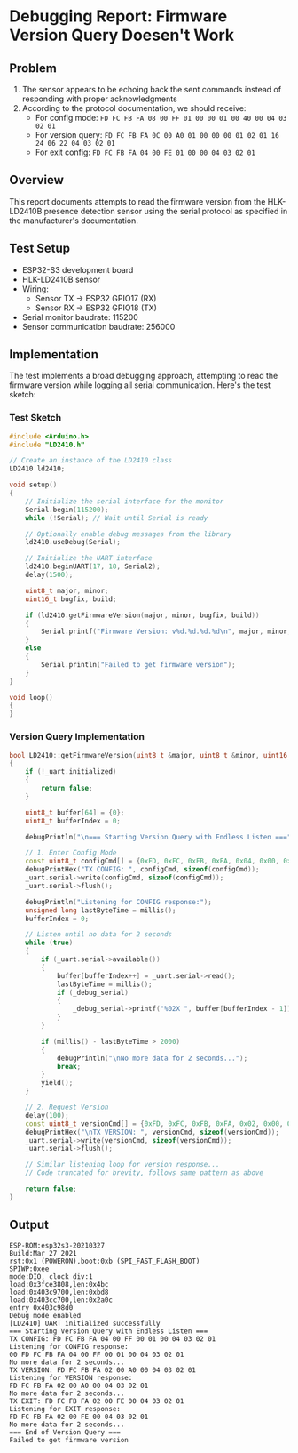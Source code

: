 # Debugging Report: Firmware Version Query Doesen't Work

## Problem

1. The sensor appears to be echoing back the sent commands instead of responding with proper acknowledgments
2. According to the protocol documentation, we should receive:
   - For config mode: `FD FC FB FA 08 00 FF 01 00 00 01 00 40 00 04 03 02 01`
   - For version query: `FD FC FB FA 0C 00 A0 01 00 00 00 01 02 01 16 24 06 22 04 03 02 01`
   - For exit config: `FD FC FB FA 04 00 FE 01 00 00 04 03 02 01`

## Overview

This report documents attempts to read the firmware version from the HLK-LD2410B presence detection sensor using the serial protocol as specified in the manufacturer's documentation.

## Test Setup

- ESP32-S3 development board
- HLK-LD2410B sensor
- Wiring:
  - Sensor TX → ESP32 GPIO17 (RX)
  - Sensor RX → ESP32 GPIO18 (TX)
- Serial monitor baudrate: 115200
- Sensor communication baudrate: 256000

## Implementation

The test implements a broad debugging approach, attempting to read the firmware version while logging all serial communication. Here's the test sketch:

### Test Sketch

```cpp
#include <Arduino.h>
#include "LD2410.h"

// Create an instance of the LD2410 class
LD2410 ld2410;

void setup()
{
    // Initialize the serial interface for the monitor
    Serial.begin(115200);
    while (!Serial); // Wait until Serial is ready

    // Optionally enable debug messages from the library
    ld2410.useDebug(Serial);

    // Initialize the UART interface
    ld2410.beginUART(17, 18, Serial2);
    delay(1500);

    uint8_t major, minor;
    uint16_t bugfix, build;

    if (ld2410.getFirmwareVersion(major, minor, bugfix, build))
    {
        Serial.printf("Firmware Version: v%d.%d.%d.%d\n", major, minor, bugfix, build);
    }
    else
    {
        Serial.println("Failed to get firmware version");
    }
}

void loop()
{
}
```

### Version Query Implementation

```cpp
bool LD2410::getFirmwareVersion(uint8_t &major, uint8_t &minor, uint16_t &bugfix, uint16_t &build)
{
    if (!_uart.initialized)
    {
        return false;
    }

    uint8_t buffer[64] = {0};
    uint8_t bufferIndex = 0;

    debugPrintln("\n=== Starting Version Query with Endless Listen ===");

    // 1. Enter Config Mode
    const uint8_t configCmd[] = {0xFD, 0xFC, 0xFB, 0xFA, 0x04, 0x00, 0xFF, 0x00, 0x01, 0x00, 0x04, 0x03, 0x02, 0x01};
    debugPrintHex("TX CONFIG: ", configCmd, sizeof(configCmd));
    _uart.serial->write(configCmd, sizeof(configCmd));
    _uart.serial->flush();

    debugPrintln("Listening for CONFIG response:");
    unsigned long lastByteTime = millis();
    bufferIndex = 0;

    // Listen until no data for 2 seconds
    while (true)
    {
        if (_uart.serial->available())
        {
            buffer[bufferIndex++] = _uart.serial->read();
            lastByteTime = millis();
            if (_debug_serial)
            {
                _debug_serial->printf("%02X ", buffer[bufferIndex - 1]);
            }
        }

        if (millis() - lastByteTime > 2000)
        {
            debugPrintln("\nNo more data for 2 seconds...");
            break;
        }
        yield();
    }

    // 2. Request Version
    delay(100);
    const uint8_t versionCmd[] = {0xFD, 0xFC, 0xFB, 0xFA, 0x02, 0x00, 0xA0, 0x00, 0x04, 0x03, 0x02, 0x01};
    debugPrintHex("\nTX VERSION: ", versionCmd, sizeof(versionCmd));
    _uart.serial->write(versionCmd, sizeof(versionCmd));
    _uart.serial->flush();

    // Similar listening loop for version response...
    // Code truncated for brevity, follows same pattern as above

    return false;
}
```

## Output

```
ESP-ROM:esp32s3-20210327
Build:Mar 27 2021
rst:0x1 (POWERON),boot:0xb (SPI_FAST_FLASH_BOOT)
SPIWP:0xee
mode:DIO, clock div:1
load:0x3fce3808,len:0x4bc
load:0x403c9700,len:0xbd8
load:0x403cc700,len:0x2a0c
entry 0x403c98d0
Debug mode enabled
[LD2410] UART initialized successfully
=== Starting Version Query with Endless Listen ===
TX CONFIG: FD FC FB FA 04 00 FF 00 01 00 04 03 02 01
Listening for CONFIG response:
00 FD FC FB FA 04 00 FF 00 01 00 04 03 02 01
No more data for 2 seconds...
TX VERSION: FD FC FB FA 02 00 A0 00 04 03 02 01
Listening for VERSION response:
FD FC FB FA 02 00 A0 00 04 03 02 01
No more data for 2 seconds...
TX EXIT: FD FC FB FA 02 00 FE 00 04 03 02 01
Listening for EXIT response:
FD FC FB FA 02 00 FE 00 04 03 02 01
No more data for 2 seconds...
=== End of Version Query ===
Failed to get firmware version
```
